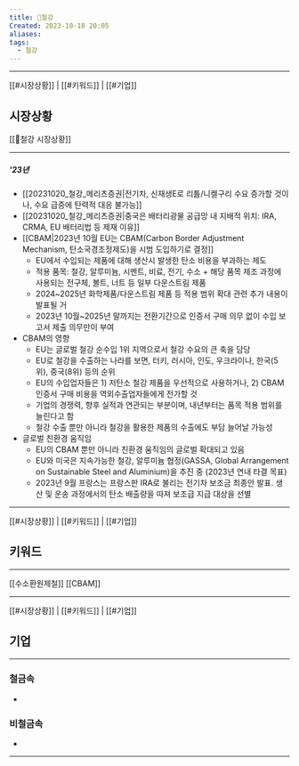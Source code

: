 ```yaml
---
title: 🔩철강
Created: 2023-10-18 20:05
aliases: 
tags:
  - 철강
---
```

***
[[#시장상황]] | [[#키워드]] | [[#기업]]
## 시장상황
[[🔩철강 시장상황]]
***
##### '23년
- [[20231020_철강_메리츠증권|전기차, 신재생E로 리튬/니켈구리 수요 증가할 것이나, 수요 급증에 탄력적 대응 불가능]]
- [[20231020_철강_메리츠증권|중국은 배터리광물 공급망 내 지배적 위치: IRA, CRMA, EU 배터리법 등 제재 이유]]
- [[CBAM|2023년 10월 EU는 CBAM(Carbon Border Adjustment Mechanism, 탄소국경조정제도)을 시범 도입하기로 결정]]
	- EU에서 수입되는 제품에 대해 생산시 발생한 탄소 비용을 부과하는 제도
	- 적용 품목: 철강, 알루미늄, 시멘트, 비료, 전기, 수소 + 해당 품목 제조 과정에 사용되는 전구체, 볼트, 너트 등 일부 다운스트림 제품
	- 2024~2025년 화학제품/다운스트림 제품 등 적용 범위 확대 관련 추가 내용이 발표될 거
	- 2023년 10월~2025년 말까지는 전환기간으로 인증서 구매 의무 없이 수입 보고서 제출 의무만이 부여
- CBAM의 영향
	- EU는 글로벌 철강 순수입 1위 지역으로서 철강 수요의 큰 축을 담당
	- EU로 철강을 수출하는 나라를 보면, 터키, 러시아, 인도, 우크라이나, 한국(5위), 중국(8위) 등의 순위
	- EU의 수입업자들은 1) 저탄소 철강 제품을 우선적으로 사용하거나, 2) CBAM인증서 구매 비용을 역외수출업자들에게 전가할 것
	- 기업의 경쟁력, 향후 실적과 연관되는 부분이며, 내년부터는 품목 적용 범위를 늘린다고 함
	- 철강 수출 뿐만 아니라 철강을 활용한 제품의 수출에도 부담 늘어날 가능성
- 글로벌 친환경 움직임
	- EU의 CBAM 뿐만 아니라 친환경 움직임의 글로벌 확대되고 있음 
	- EU와 미국은 지속가능한 철강, 알루미늄 협정(GASSA, Global Arrangement on Sustainable Steel and Aluminium)을 추진 중 (2023년 연내 타결 목표) 
	- 2023년 9월 프랑스는 프랑스판 IRA로 불리는 전기차 보조금 최종안 발표. 생산 및 운송 과정에서의 탄소 배출량을 따져 보조급 지급 대상을 선별

---
[[#시장상황]] | [[#키워드]] | [[#기업]]
## 키워드
***
[[수소환원제철]]
[[CBAM]]

---
[[#시장상황]] | [[#키워드]] | [[#기업]]
## 기업
***
### 철금속
- 

### 비철금속
- 
---

